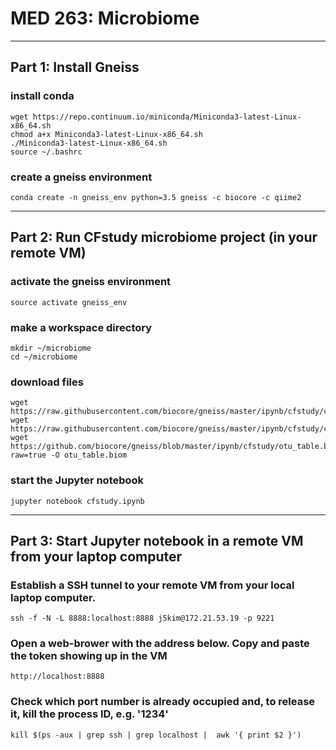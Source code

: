 
# MED 263: Microbiome

---

## Part 1: Install Gneiss 

### install conda
```Shell
wget https://repo.continuum.io/miniconda/Miniconda3-latest-Linux-x86_64.sh
chmod a+x Miniconda3-latest-Linux-x86_64.sh
./Miniconda3-latest-Linux-x86_64.sh
source ~/.bashrc
```

### create a gneiss environment
```Shell
conda create -n gneiss_env python=3.5 gneiss -c biocore -c qiime2
```

---

## Part 2: Run CFstudy microbiome project (in your remote VM)


### activate the gneiss environment
```Shell
source activate gneiss_env
```

### make a workspace directory
```Shell
mkdir ~/microbiome
cd ~/microbiome
```

### download files
```Shell
wget https://raw.githubusercontent.com/biocore/gneiss/master/ipynb/cfstudy/cfstudy.ipynb
wget https://raw.githubusercontent.com/biocore/gneiss/master/ipynb/cfstudy/cfstudy_metadata.txt
wget https://github.com/biocore/gneiss/blob/master/ipynb/cfstudy/otu_table.biom?raw=true -O otu_table.biom
```

###  start the Jupyter notebook
```Shell
jupyter notebook cfstudy.ipynb
```

----

## Part 3: Start Jupyter notebook in a remote VM from your laptop computer

### Establish a SSH tunnel to your remote VM from your local laptop computer.
```Shell
ssh -f -N -L 8888:localhost:8888 j5kim@172.21.53.19 -p 9221
```

### Open a web-brower with the address below. Copy and paste the token showing up in the VM
```Shell
http://localhost:8888
```

### Check which port number is already occupied and, to release it, kill the process ID, e.g. '1234'
```Shell
kill $(ps -aux | grep ssh | grep localhost |  awk '{ print $2 }')
```



